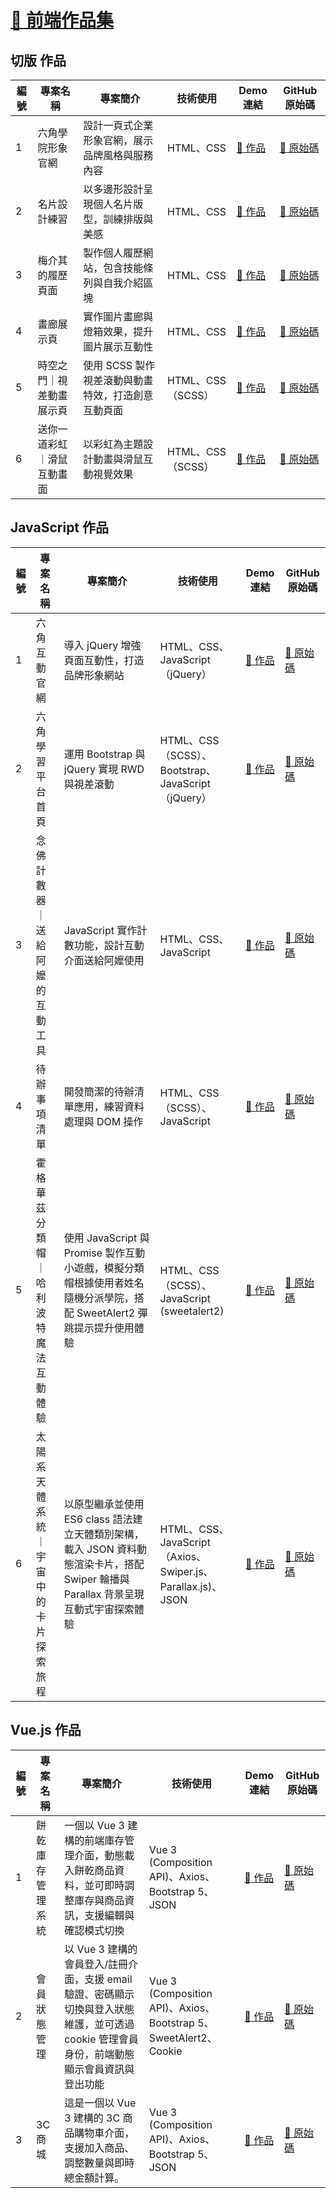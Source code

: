 # [🔗 前端作品集](https://williamhsieh615.github.io/frontend-portfolio/)

## 切版 作品
| 編號 | 專案名稱 | 專案簡介 | 技術使用 | Demo 連結 | GitHub 原始碼 |
|------|-----------|--------------------------------------------------|-------------------------------------------|------------------|-------------------|
| 1 | 六角學院形象官網 | 設計一頁式企業形象官網，展示品牌風格與服務內容 | HTML、CSS | [🔗 作品](https://williamhsieh615.github.io/frontend-portfolio/Project1-1/index.html) | [🔗 原始碼](https://github.com/WilliamHsieh615/frontend-portfolio/tree/main/Project1-1) |
| 2 | 名片設計練習 | 以多邊形設計呈現個人名片版型，訓練排版與美感 | HTML、CSS | [🔗 作品](https://williamhsieh615.github.io/frontend-portfolio/Project1-2/index.html) | [🔗 原始碼](https://github.com/WilliamHsieh615/frontend-portfolio/tree/main/Project1-2) |
| 3 | 梅介其的履歷頁面 | 製作個人履歷網站，包含技能條列與自我介紹區塊 | HTML、CSS | [🔗 作品](https://williamhsieh615.github.io/frontend-portfolio/Project1-3/index.html) | [🔗 原始碼](https://github.com/WilliamHsieh615/frontend-portfolio/tree/main/Project1-3) |
| 4 | 畫廊展示頁 | 實作圖片畫廊與燈箱效果，提升圖片展示互動性 | HTML、CSS | [🔗 作品](https://williamhsieh615.github.io/frontend-portfolio/Project1-4/index.html) | [🔗 原始碼](https://github.com/WilliamHsieh615/frontend-portfolio/tree/main/Project1-4) |
| 5 | 時空之門｜視差動畫展示頁 | 使用 SCSS 製作視差滾動與動畫特效，打造創意互動頁面 | HTML、CSS（SCSS） | [🔗 作品](https://williamhsieh615.github.io/frontend-portfolio/Project1-5/index.html) | [🔗 原始碼](https://github.com/WilliamHsieh615/frontend-portfolio/tree/main/Project1-5) |
| 6 | 送你一道彩虹｜滑鼠互動畫面 | 以彩虹為主題設計動畫與滑鼠互動視覺效果 | HTML、CSS（SCSS） | [🔗 作品](https://williamhsieh615.github.io/frontend-portfolio/Project1-6/index.html) | [🔗 原始碼](https://github.com/WilliamHsieh615/frontend-portfolio/tree/main/Project1-6) |

## JavaScript 作品
| 編號 | 專案名稱 | 專案簡介 | 技術使用 | Demo 連結 | GitHub 原始碼 |
|------|-----------|--------------------------------------------------|-------------------------------------------|------------------|-------------------|
| 1 | 六角互動官網 | 導入 jQuery 增強頁面互動性，打造品牌形象網站 | HTML、CSS、JavaScript（jQuery） | [🔗 作品](https://williamhsieh615.github.io/frontend-portfolio/Project2-1/index.html) | [🔗 原始碼](https://github.com/WilliamHsieh615/frontend-portfolio/tree/main/Project2-1) |
| 2 | 六角學習平台首頁 | 運用 Bootstrap 與 jQuery 實現 RWD 與視差滾動 | HTML、CSS（SCSS）、Bootstrap、JavaScript（jQuery） | [🔗 作品](https://williamhsieh615.github.io/frontend-portfolio/Project2-2/index.html) | [🔗 原始碼](https://github.com/WilliamHsieh615/frontend-portfolio/tree/main/Project2-2) |
| 3 | 念佛計數器｜送給阿嬤的互動工具 | JavaScript 實作計數功能，設計互動介面送給阿嬤使用 | HTML、CSS、JavaScript | [🔗 作品](https://williamhsieh615.github.io/frontend-portfolio/Project2-3/index.html) | [🔗 原始碼](https://github.com/WilliamHsieh615/frontend-portfolio/tree/main/Project2-3) |
| 4 | 待辦事項清單 | 開發簡潔的待辦清單應用，練習資料處理與 DOM 操作 | HTML、CSS（SCSS）、JavaScript | [🔗 作品](https://williamhsieh615.github.io/frontend-portfolio/Project2-4/index.html) | [🔗 原始碼](https://github.com/WilliamHsieh615/frontend-portfolio/tree/main/Project2-4) |
| 5 | 霍格華茲分類帽｜哈利波特魔法互動體驗 | 使用 JavaScript 與 Promise 製作互動小遊戲，模擬分類帽根據使用者姓名隨機分派學院，搭配 SweetAlert2 彈跳提示提升使用體驗 | HTML、CSS（SCSS）、JavaScript (sweetalert2) | [🔗 作品](https://williamhsieh615.github.io/frontend-portfolio/Project2-5/index.html) | [🔗 原始碼](https://github.com/WilliamHsieh615/frontend-portfolio/tree/main/Project2-5) |
| 6 | 太陽系天體系統｜宇宙中的卡片探索旅程 | 以原型繼承並使用 ES6 class 語法建立天體類別架構，載入 JSON 資料動態渲染卡片，搭配 Swiper 輪播與 Parallax 背景呈現互動式宇宙探索體驗 | HTML、CSS、JavaScript（Axios、Swiper.js、Parallax.js)、JSON | [🔗 作品](https://williamhsieh615.github.io/frontend-portfolio/Project2-6/index.html) | [🔗 原始碼](https://github.com/WilliamHsieh615/frontend-portfolio/tree/main/Project2-6) |

## Vue.js 作品
| 編號 | 專案名稱 | 專案簡介 | 技術使用 | Demo 連結 | GitHub 原始碼 |
|------|-----------|--------------------------------------------------|-------------------------------------------|------------------|-------------------|
| 1 | 餅乾庫存管理系統 | 一個以 Vue 3 建構的前端庫存管理介面，動態載入餅乾商品資料，並可即時調整庫存與商品資訊，支援編輯與確認模式切換 | Vue 3 (Composition API)、Axios、Bootstrap 5、JSON | [🔗 作品](https://williamhsieh615.github.io/frontend-portfolio/Project3-1/index.html) | [🔗 原始碼](https://github.com/WilliamHsieh615/frontend-portfolio/tree/main/Project3-1) |
| 2 | 會員狀態管理 | 以 Vue 3 建構的會員登入/註冊介面，支援 email 驗證、密碼顯示切換與登入狀態維護，並可透過 cookie 管理會員身份，前端動態顯示會員資訊與登出功能 | Vue 3 (Composition API)、Axios、Bootstrap 5、SweetAlert2、Cookie | [🔗 作品](https://williamhsieh615.github.io/frontend-portfolio/Project3-2/index.html) | [🔗 原始碼](https://github.com/WilliamHsieh615/frontend-portfolio/tree/main/Project3-2) |
| 3 | 3C 商城 | 這是一個以 Vue 3 建構的 3C 商品購物車介面，支援加入商品、調整數量與即時總金額計算。 | Vue 3 (Composition API)、Axios、Bootstrap 5、JSON | [🔗 作品](https://williamhsieh615.github.io/frontend-portfolio/Project3-3/index.html) | [🔗 原始碼](https://github.com/WilliamHsieh615/frontend-portfolio/tree/main/Project3-3) |




